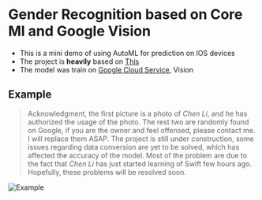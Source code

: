 # Gender Recognition based on Core Ml and Google Vision

- This is a mini demo of using AutoML for prediction on IOS devices
- The project is **heavily** based on [This](https://cloud.google.com/vision/automl/docs/tflite-coreml-ios-tutorial)
- The model was train on [Google Cloud Service](https://cloud.google.com/), Vision

## Example

> Acknowledgment, the first picture is a photo of *Chen Li*, and he has authorized the usage of the photo. The rest two are randomly found on Google,  if you are the owner and feel offensed, please contact me. I will replace them ASAP. The project is still under construction, some issues regarding data conversion are yet to be solved, which has affected the accuracy of the model. Most of the problem are due to the fact that *Chen Li* has just started learning of Swift few hours ago. Hopefully, these problems will be resolved soon.

![Example](https://user-images.githubusercontent.com/63531857/96325552-93fdb980-0fdd-11eb-891e-36804ff0164f.jpg)

